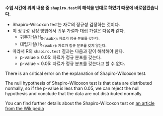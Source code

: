__수업 시간에 위의 내용 중 `shapiro.test`의 해석을 반대로 하였기 때문에 바로잡겠습니다.__

* Shapiro-Wilcoxon test는 자료의 정규성 검정하는 것이다.
* 이 정규성 검정 방법에서 귀무 가설과 대립 가설은 다음과 같다.
    * 귀무가설(H<sub>0<\sub>): 자료가 정규 분포를 갖는다.
    * 대립가설(H<sub>1<\sub>): 자료가 정규 분포를 갖지 않는다.
* 따라서 R의 `shapiro.test` 결과는 다음과 같이 해석해야 한다.
    * p-value $\ge$ 0.05: 자료가 정규 분포를 갖는다.
    * p-value <  0.05: 자료가 정규 분포를 갖는다고 할 수 없다.



There is an critical error on the explanation of Shapiro-Wilcoxon test. 

The null hypothesis of Shapiro-Wilcoxon test is that data are distributed normally, so if the p-value is less than 0.05, we can reject the null hypothesis and conclude that the data are not distributed normally.   

You can find further details about the Shapiro-Wilcoxon test on [an article from the Wikipedia](https://en.wikipedia.org/wiki/Shapiro%E2%80%93Wilk_test)


